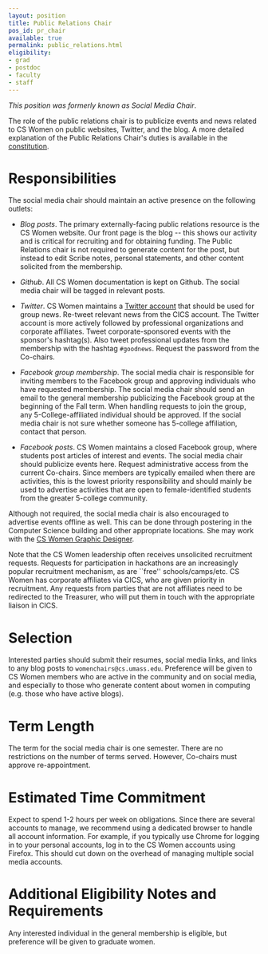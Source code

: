 ```yaml
---
layout: position
title: Public Relations Chair
pos_id: pr_chair
available: true
permalink: public_relations.html
eligibility:
- grad
- postdoc
- faculty
- staff
---
```

_This position was formerly known as Social Media Chair_.

The role of the public relations chair is to publicize events and news related to CS Women on public websites, Twitter, and the blog. A more detailed explanation of the Public Relations Chair's duties is available in the [constitution](https://github.com/CSWomenUMass/gso/blob/master/constitution/positions/socialmedia_main.pdf).

# Responsibilities
The social media chair should maintain an active presence on the following outlets:

* _Blog posts_. The primary externally-facing public relations resource is the CS Women website. Our front page is the blog -- this shows our activity and is critical for recruiting and for obtaining funding. The Public Relations chair is not required to generate content for the post, but instead to edit Scribe notes, personal statements, and other content solicited from the membership.

* _Github_. All CS Women documentation is kept on Github. The social media chair will be tagged in relevant posts.

* _Twitter_. CS Women maintains a [Twitter account](https://twitter.com/cswomenumass) that should be used for group news. Re-tweet relevant news from the CICS account. The Twitter account is more actively followed by professional organizations and corporate affiliates. Tweet corporate-sponsored events with the sponsor's hashtag(s). Also tweet professional updates from the membership with the hashtag `#goodnews`. Request the password from the Co-chairs.

* _Facebook group membership_. The social media chair is responsible for inviting members to the Facebook group and approving individuals who have requested membership. The social media chair should send an email to the general membership publicizing the Facebook group at the beginning of the Fall term. When handling requests to join the group, any 5-College-affiliated individual should be approved. If the social media chair is not sure whether someone has 5-college affiliation, contact that person.

* _Facebook posts_. CS Women maintains a closed Facebook group, where students post articles of interest and events. The social media chair should publicize events here. Request administrative access from the current Co-chairs. Since members are typically emailed when there are activities, this is the lowest priority responsibility and should mainly be used to advertise activities that are open to female-identified students from the greater 5-college community.

Although not required, the social media chair is also encouraged to advertise events offline as well. This can be done through postering in the Computer Science building and other appropriate locations. She may work with the [CS Women Graphic Designer](#graphic_designer).

Note that the CS Women leadership often receives unsolicited recruitment requests. Requests for participation in hackathons are an increasingly popular recruitment mechanism, as are ``free'' schools/camps/etc. CS Women has corporate affiliates via CICS, who are given priority in recruitment. Any requests from parties that are not affiliates need to be redirected to the Treasurer, who will put them in touch with the appropriate liaison in CICS.


# Selection
Interested parties should submit their resumes, social media links, and links to any blog posts to `womenchairs@cs.umass.edu`. Preference will be given to CS Women members who are active in the community and on social media, and especially to those who generate content about women in computing (e.g. those who have active blogs).

# Term Length
The term for the social media chair is one semester. There are no restrictions on the number of terms served. However, Co-chairs must approve re-appointment.

# Estimated Time Commitment
Expect to spend 1-2 hours per week on obligations. Since there are several accounts to manage, we recommend using a dedicated browser to handle all account information. For example, if you typically use Chrome for logging in to your personal accounts, log in to the CS Women accounts using Firefox. This should cut down on the overhead of managing multiple social media accounts.

# Additional Eligibility Notes and Requirements
Any interested individual in the general membership is eligible, but preference will be given to graduate women. 




